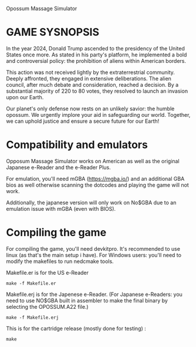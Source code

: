 Opossum Massage Simulator

GAME SYSNOPSIS
===============
In the year 2024, Donald Trump ascended to the presidency of the United States once more. 
As stated in his party's platform, he implemented a bold and controversial policy: the prohibition of aliens within American borders.

This action was not received lightly by the extraterrestrial community. 
Deeply affronted, they engaged in extensive deliberations. 
The alien council, after much debate and consideration, reached a decision. 
By a substantial majority of 220 to 80 votes, they resolved to launch an invasion upon our Earth.

Our planet's only defense now rests on an unlikely savior: the humble opossum. We urgently implore your aid in safeguarding our world. Together, we can uphold justice and ensure a secure future for our Earth!

Compatibility and emulators
============================
Opposum Massage Simulator works on American as well as the original Japanese e-Reader and the e-Reader Plus.

For emulation, you'll need mGBA (https://mgba.io/) and an additional GBA bios as well otherwise scanning the dotcodes
and playing the game will not work.

Additionally, the japanese version will only work on No$GBA due to an emulation issue with mGBA (even with BIOS).

Compiling the game
=====================
For compiling the game, you'll need devkitpro.
It's recommended to use linux (as that's the main setup i have). 
For Windows users: you'll need to modify the makefiles to run nedcmake tools.

Makefile.er is for the US e-Reader
```
make -f Makefile.er
```

Makefile.erj is for the Japenese e-Reader. (For Japanese e-Readers: you need to use NO$GBA built in assembler to make the final binary by selecting the OPOSSUM.A22 file.)
```
make -f Makefile.erj
```

This is for the cartridge release (mostly done for testing) :
```
make
```

